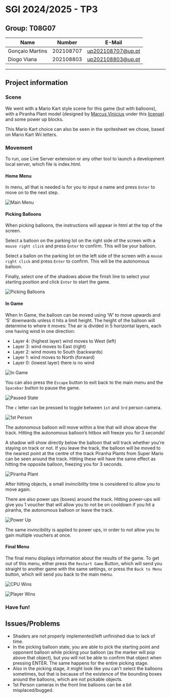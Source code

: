# SGI 2024/2025 - TP3

## Group: T08G07

| Name             | Number    | E-Mail             |
| ---------------- | --------- | ------------------ |
| Gonçalo Martins  | 202108707 |  up202108707@up.pt |
| Diogo Viana      | 202108803 |  up202108803@up.pt |

----
## Project information

### Scene
  We went with a Mario Kart style scene for this game (but with balloons), with a Piranha Plant model (designed by [Marcus Vinicius](https://sketchfab.com/ramosmarcus17) under this [license](http://creativecommons.org/licenses/by/4.0/)) and some power up blocks.

  This Mario Kart choice can also be seen in the spritesheet we chose, based on Mario Kart Wii letters.

### Movement

To run, use Live Server extension or any other tool to launch a development local server, which file is index.html.

#### Home Menu

In menu, all that is needed is for you to input a name and press `Enter` to move on to the next step.

![Main Menu](./image/main_menu.png)


#### Picking Balloons

When picking balloons, the instructions will appear in html at the top of the screen.

Select a balloon on the parking lot on the right side of the screen with a `mouse right click` and press `Enter` to confirm. This will be your balloon.

Select a ballon on the parking lot on the left side of the screen with a `mouse right click` and press `Enter` to confirm. This will be the autonomous balloon.

Finally, select one of the shadows above the finish line to select your starting position and click `Enter` to start the game.

![Picking Balloons](./image/picking_stage.png)

#### In Game

When In Game, the balloon can be moved using ‘W’ to move upwards and ‘S’ downwards unless it hits a limit height. The height of the balloon will determine to where it moves:
The air is divided in 5 horizontal layers, each one having wind in one direction:
- Layer 4: (highest layer) wind moves to West (left)
- Layer 3: wind moves to East (right)
- Layer 2: wind moves to South (backwards)
- Layer 1: wind moves to North (forward)
- Layer 0: (lowest layer) there is no wind

![In Game](./image/in_game.png)

You can also press the `Escape` button to exit back to the main menu and the `Spacebar` button to pause the game.

![Paused State](./image/pause.png)

The `c` letter can be pressed to toggle between `1st` and `3rd` person camera.

![1st Person](./image/first_person.png)

The autonomous balloon will move within a line that will show above the track. Hitting the autonomous balloon’s hitbox will freeze you for 3 seconds!

A shadow will show directly below the balloon that will track whether you're staying on track or not. If you leave the track, the balloon will be moved to the nearest point at the centre of
the track
Piranha Plants from Super Mario can be seen around the track. Hitting these will have the same effect as hitting the opposite balloon,
freezing you for 3 seconds.

![Piranha Plant](./image/piranha_plant.png)

After hitting objects, a small invincibility time is considered to allow you to move again.

There are also power ups (boxes) around the track. Hitting power-ups will give you 1 voucher that will allow you to not be on cooldown if you hit a piranha, the autonomous balloon or leave the track.

![Power Up](./image/power_up.png)

The same invincibility is applied to power ups, in order to not allow you to gain multiple vouchers at once.

#### Final Menu

The final menu displays information about the results of the game. To get out of this menu, either press the `Restart Game` Button, which will send you straight to another game with the same settings, or press the `Back to Menu` button, which will send you back to the main menu.

![CPU Wins](./image/cpu_wins.png)

![Player Wins](./image/player_wins.png)

### Have fun! 

## Issues/Problems

- Shaders are not properly implemented/left unfinished due to lack of time.
- In the picking balloon state, you are able to pick the starting point and opponent balloon while picking your balloon (as the marker will pop above that object), but you will not be able to confirm that object when pressing ENTER. The same happens for the entire picking stage.
- Also in the picking stage, it might look like you can't select the balloons sometimes, but that is because of the existence of the bounding boxes around the balloons, which are not pickable objects.
- 1st Person cameras in the front line balloons can be a bit misplaced/bugged.

